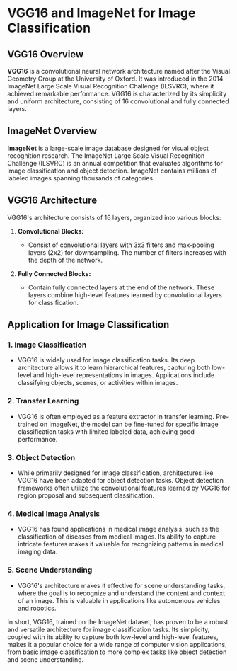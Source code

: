 # VGG16 and ImageNet for Image Classification

## VGG16 Overview

**VGG16** is a convolutional neural network architecture named after the Visual Geometry Group at the University of Oxford. It was introduced in the 2014 ImageNet Large Scale Visual Recognition Challenge (ILSVRC), where it achieved remarkable performance. VGG16 is characterized by its simplicity and uniform architecture, consisting of 16 convolutional and fully connected layers.

## ImageNet Overview

**ImageNet** is a large-scale image database designed for visual object recognition research. The ImageNet Large Scale Visual Recognition Challenge (ILSVRC) is an annual competition that evaluates algorithms for image classification and object detection. ImageNet contains millions of labeled images spanning thousands of categories.

## VGG16 Architecture

VGG16's architecture consists of 16 layers, organized into various blocks:

1. **Convolutional Blocks:**
   - Consist of convolutional layers with 3x3 filters and max-pooling layers (2x2) for downsampling. The number of filters increases with the depth of the network.

2. **Fully Connected Blocks:**
   - Contain fully connected layers at the end of the network. These layers combine high-level features learned by convolutional layers for classification.

## Application for Image Classification

### 1. Image Classification
   - VGG16 is widely used for image classification tasks. Its deep architecture allows it to learn hierarchical features, capturing both low-level and high-level representations in images. Applications include classifying objects, scenes, or activities within images.

### 2. Transfer Learning
   - VGG16 is often employed as a feature extractor in transfer learning. Pre-trained on ImageNet, the model can be fine-tuned for specific image classification tasks with limited labeled data, achieving good performance.

### 3. Object Detection
   - While primarily designed for image classification, architectures like VGG16 have been adapted for object detection tasks. Object detection frameworks often utilize the convolutional features learned by VGG16 for region proposal and subsequent classification.

### 4. Medical Image Analysis
   - VGG16 has found applications in medical image analysis, such as the classification of diseases from medical images. Its ability to capture intricate features makes it valuable for recognizing patterns in medical imaging data.

### 5. Scene Understanding
   - VGG16's architecture makes it effective for scene understanding tasks, where the goal is to recognize and understand the content and context of an image. This is valuable in applications like autonomous vehicles and robotics.


In short, VGG16, trained on the ImageNet dataset, has proven to be a robust and versatile architecture for image classification tasks. Its simplicity, coupled with its ability to capture both low-level and high-level features, makes it a popular choice for a wide range of computer vision applications, from basic image classification to more complex tasks like object detection and scene understanding.

